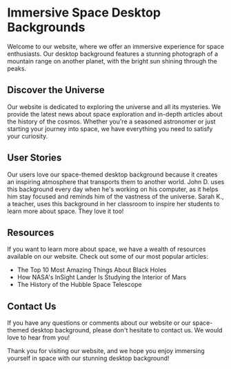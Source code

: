 <!--font:Open Sans-->

# Immersive Space Desktop Backgrounds

Welcome to our website, where we offer an immersive experience for space enthusiasts. Our desktop background features a stunning photograph of a mountain range on another planet, with the bright sun shining through the peaks. 

## Discover the Universe

Our website is dedicated to exploring the universe and all its mysteries. We provide the latest news about space exploration and in-depth articles about the history of the cosmos. Whether you're a seasoned astronomer or just starting your journey into space, we have everything you need to satisfy your curiosity.

## User Stories

Our users love our space-themed desktop background because it creates an inspiring atmosphere that transports them to another world. John D. uses this background every day when he's working on his computer, as it helps him stay focused and reminds him of the vastness of the universe. Sarah K., a teacher, uses this background in her classroom to inspire her students to learn more about space. They love it too!

## Resources

If you want to learn more about space, we have a wealth of resources available on our website. Check out some of our most popular articles:

- The Top 10 Most Amazing Things About Black Holes
- How NASA's InSight Lander Is Studying the Interior of Mars
- The History of the Hubble Space Telescope

## Contact Us

If you have any questions or comments about our website or our space-themed desktop background, please don't hesitate to contact us. We would love to hear from you!

Thank you for visiting our website, and we hope you enjoy immersing yourself in space with our stunning desktop background!

<!--

Write me content for website with wallpaper which alt text is:

"A photograph of a mountain range on another planet, with the bright sun shining through the peaks."

The name/title of the page should not be 1:1 copy of the alt text but rather a real content of the website which is using this wallpaper.

- Use markdown format 
- Start with heading
- Heading should be short and concise
- The content should look like a real website 
- The website should not be about the wallpaper, wallpaper is just a related background
- Heading should be contain work "wallpaper" or "background"
- Include real sections like references, contact, user stories, etc. use things relevant to the page purpose.
- Feel free to use structure like headings, bullets, numbering, blockquotes, paragraphs, horizontal lines, etc.
- You can use formatting like bold or _italic_
- You can include UTF-8 emojis
- Links should be only #hash anchors (and you can refer to the document itself)
- Do not include images


---


# Explore the Unknown with Our Space-Themed Background

Welcome to our website, where we offer a unique experience for space enthusiasts. Our space-themed background featuring a photograph of a mountain range on another planet, with the bright sun shining through the peaks, will transport you to a different world.

## Discover the Universe

Our website is dedicated to exploring the universe and all its mysteries. From the latest news about space exploration to in-depth articles about the history of the cosmos, we have everything you need to satisfy your curiosity.

## User Stories

Our users love our space-themed background because it creates an immersive experience that makes them feel like they are part of the adventure. Here are some of their stories:

> "I use this background every day when I'm working on my computer. It helps me stay focused and reminds me of the vastness of the universe." - John D.

> "I'm a teacher, and I use this background in my classroom to inspire my students to learn more about space. They love it!" - Sarah K.

## References

If you want to learn more about space, we have a wealth of resources available on our website. Here are some of our most popular articles:

- The Top 10 Most Amazing Things About Black Holes
- How NASA's InSight Lander Is Studying the Interior of Mars
- The History of the Hubble Space Telescope

## Contact Us

If you have any questions or comments about our website or our space-themed background, please don't hesitate to contact us. We would love to hear from you!

Thank you for visiting our website, and we hope you enjoy our space-themed background!


---


Heading is too long, rewrite whole content.


---


# Space-Themed Background: Explore the Universe from Your Desktop

Welcome to our website, where we offer a unique experience for space enthusiasts. Our space-themed background will transport you to another world with its stunning photograph of a mountain range on another planet, with the bright sun shining through the peaks.

## Discover the Universe

Our website is dedicated to exploring the universe and all its mysteries. From the latest news about space exploration to in-depth articles about the history of the cosmos, we have everything you need to satisfy your curiosity.

## User Stories

Our users love our space-themed background because it creates an immersive experience that makes them feel like they are part of the adventure. John D. uses this background every day when he's working on his computer. It helps him stay focused and reminds him of the vastness of the universe. Sarah K., a teacher, uses this background in her classroom to inspire her students to learn more about space. They love it!

## References

If you want to learn more about space, we have a wealth of resources available on our website. Check out our most popular articles:

- The Top 10 Most Amazing Things About Black Holes
- How NASA's InSight Lander Is Studying the Interior of Mars
- The History of the Hubble Space Telescope

## Contact Us

If you have any questions or comments about our website or our space-themed background, please don't hesitate to contact us. We would love to hear from you!

Thank you for visiting our website, and we hope you enjoy exploring the universe with our space-themed background!


---


Heading is too long, rewrite whole content.


---


# Explore the Universe with Our Space-Themed Desktop Background

Welcome to our website, where we offer an immersive experience for space enthusiasts. Our stunning space-themed desktop background features a photograph of a mountain range on another planet, with the bright sun shining through the peaks. 

## Discover the Cosmos

Our website is dedicated to exploring the universe and all its mysteries. We provide the latest news about space exploration and in-depth articles about the history of the cosmos. Whether you're a seasoned astronomer or just starting your journey into space, we have everything you need to satisfy your curiosity.

## User Stories

Our users love our space-themed background because it creates an inspiring atmosphere that transports them to another world. John D. uses this background every day when he's working on his computer, as it helps him stay focused and reminds him of the vastness of the universe. Sarah K., a teacher, uses this background in her classroom to inspire her students to learn more about space. They love it too!

## References

If you want to learn more about space, we have a wealth of resources available on our website. Check out some of our most popular articles:

- The Top 10 Most Amazing Things About Black Holes
- How NASA's InSight Lander Is Studying the Interior of Mars
- The History of the Hubble Space Telescope

## Contact Us

If you have any questions or comments about our website or our space-themed desktop background, please don't hesitate to contact us. We would love to hear from you!

Thank you for visiting our website, and we hope you enjoy exploring the universe with our space-themed desktop background!


---


Heading is too long, rewrite whole content.


---


# Immerse Yourself in Space with Our Stunning Desktop Background

Welcome to our website, where we offer an immersive experience for space enthusiasts. Our desktop background features a stunning photograph of a mountain range on another planet, with the bright sun shining through the peaks. 

## Discover the Universe

Our website is dedicated to exploring the universe and all its mysteries. We provide the latest news about space exploration and in-depth articles about the history of the cosmos. Whether you're a seasoned astronomer or just starting your journey into space, we have everything you need to satisfy your curiosity.

## User Stories

Our users love our space-themed desktop background because it creates an inspiring atmosphere that transports them to another world. John D. uses this background every day when he's working on his computer, as it helps him stay focused and reminds him of the vastness of the universe. Sarah K., a teacher, uses this background in her classroom to inspire her students to learn more about space. They love it too!

## Resources

If you want to learn more about space, we have a wealth of resources available on our website. Check out some of our most popular articles:

- The Top 10 Most Amazing Things About Black Holes
- How NASA's InSight Lander Is Studying the Interior of Mars
- The History of the Hubble Space Telescope

## Contact Us

If you have any questions or comments about our website or our space-themed desktop background, please don't hesitate to contact us. We would love to hear from you!

Thank you for visiting our website, and we hope you enjoy immersing yourself in space with our stunning desktop background!


---


Write me a Google font which is best fitting for the website.

Pick from the list:
- Raleway
- Poppins
- Orbitron
- Open Sans
- Lato
- Montserrat
- Barlow Condensed
- Inter
- Lobster
- Futura
- IBM Plex Sans
- Playfair Display
- Dancing Script
- Roboto
- Exo 2
- Alegreya
- Great Vibes


Write just the font name nothing else.


---


Open Sans

-->
